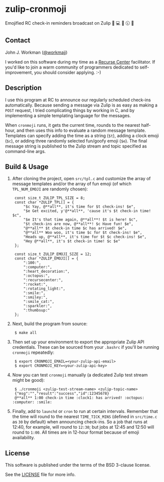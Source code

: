 zulip-cronmoji
==============

Emojified RC check-in reminders broadcast on Zulip :city_sunrise: :computer: :octopus: :clock1030: :rotating_light:

Contact
-------

John J. Workman ([@workmajj](https://twitter.com/workmajj))

I worked on this software during my time as a [Recurse Center](https://www.recurse.com/) facilitator. If you'd like to join a warm community of programmers dedicated to self-improvement, you should consider applying. :-)

Description
-----------

I use this program at RC to announce our regularly scheduled check-ins automatically. Because sending a message via Zulip is as easy as making a `POST` request, I tried complicating things by working in C, and by implementing a simple templating language for the messages.

When `cronmoji` runs, it gets the current time, rounds to the nearest half-hour, and then uses this info to evaluate a random message template. Templates can specify adding the time as a string (`$t`), adding a clock emoji (`$c`), or adding three randomly selected fun/goofy emoji (`$e`). The final message string is published to the Zulip stream and topic specified as command-line args.

Build & Usage
-------------

1. After cloning the project, open `src/tpl.c` and customize the array of message templates and/or the array of fun emoji (of which `TPL_NUM_EMOJI` are randomly chosen):

        const size_t ZULIP_TPL_SIZE = 8;
        const char *ZULIP_TPL[] = {
            "$c Yay, @**all**, it's time for $t check-ins! $e",
            "$e Get excited, y'@**all**, 'cause it's $t check-in time! $c",
            "$e It's that time again, @**all**! $t is here! $c",
            "$t check-ins are now, @**all**! $c Have fun! $e",
            "@**all** $t check-in time $c has arrived! $e",
            "@**all** Woo woo, it's time $c for $t check-ins! $e",
            "Heads up, @**all**, it's time for $t $c check-ins! $e",
            "Hey @**all**, it's $t check-in time! $c $e"
        };

        const size_t ZULIP_EMOJI_SIZE = 12;
        const char *ZULIP_EMOJI[] = {
            ":100:",
            ":computer:",
            ":heart_decoration:",
            ":octopus:",
            ":recursecenter:",
            ":rocket:",
            ":rotating_light:",
            ":smile:",
            ":smiley:",
            ":smile_cat:",
            ":sparkler:",
            ":thumbsup:"
        };

2. Next, build the program from source:

        $ make all

3. Then set up your environment to export the appropriate Zulip API credentials. These can be sourced from your `.bashrc` if you'll be running `cronmoji` repeatedly:

        $ export CRONMOJI_EMAIL=<your-zulip-api-email>
        $ export CRONMOJI_KEY=<your-zulip-api-key>

4. Now you can test `cronmoji` manually (a dedicated Zulip test stream might be good):

        $ ./cronmoji <zulip-test-stream-name> <zulip-topic-name>
        {"msg":"","result":"success","id":12345678}
        @**all** 1:00 check-in time :clock1: has arrived! :octopus: :computer: :smile:

5. Finally, add to `launchd` or `cron` to run at certain intervals. Remember that the time will round to the nearest `TIME_TICK_MINS` (defined in `src/time.c` as `30` by default) when announcing check-ins. So a job that runs at 12:40, for example, will round to `12:30`; but jobs at 12:45 and 12:50 will round to `1:00`. All times are in 12-hour format because of emoji availability.

License
-------

This software is published under the terms of the BSD 3-clause license.

See the [LICENSE](LICENSE.md) file for more info.
